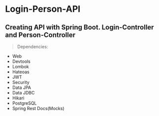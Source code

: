 # Login-Person-API
Creating API with Spring Boot. Login-Controller and Person-Controller
---------------------------------------------------------------------
> Dependencies:
- Web
- Devtools
- Lombok
- Hateoas
- JWT
- Security
- Data JPA
- Data JDBC
- Hikari
- PostgreSQL
- Spring Rest Docs(Mocks)
